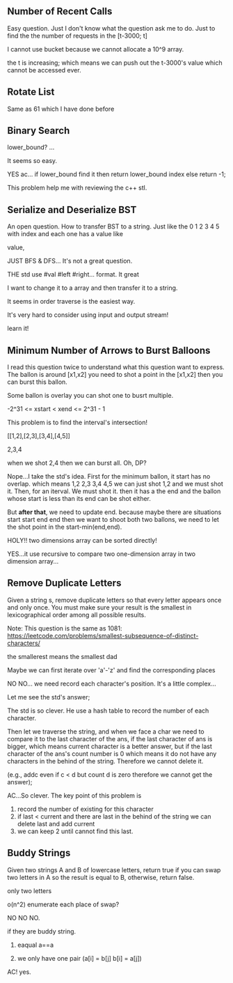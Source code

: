 ## Number of Recent Calls

Easy question. Just I don't know what the question ask me to do. Just to find the the number of requests in the [t-3000; t]

I cannot use bucket because we cannot allocate a 10^9 array.

the t is increasing; which means we can push out the t-3000's value which cannot be accessed ever.

## Rotate List

Same as 61 which I have done before


## Binary Search

lower_bound? ...

It seems so easy.

YES ac... if lower_bound find it then return lower_bound index else return -1;

This problem help me with reviewing the c++ stl.

## Serialize and Deserialize BST

An open question. How to transfer BST to a string. Just like the 0 1 2 3 4 5 with index and each one has a value like

value,

JUST BFS & DFS... It's not a great question.

THE std use #val #left #right... format. It great

I want to change it to a array and then transfer it to a string. 

It seems in order traverse is the easiest way.

It's very hard to consider using input and output stream!

learn it!

## Minimum Number of Arrows to Burst Balloons

I read this question twice to understand what this question want to express. The ballon is around [x1,x2] you need to shot a point in the [x1,x2] then you can burst this ballon.

Some ballon is overlay you can shot one to busrt multiple.

-2^31 <= xstart < xend <= 2^31 - 1

This problem is to find the interval's intersection!

[[1,2],[2,3],[3,4],[4,5]]

2,3,4

when we shot 2,4 then we can burst all. Oh, DP?

Nope...I take the std's idea. 
First for the minimum ballon, it start has no overlap. which means 1,2 2,3 3,4 4,5 we can just shot 1,2 and we must shot it. Then, for an iterval. We must shot it. then it has a the end and the ballon whose start is less than its end can be shot either. 

But **after that**, we need to update end. because maybe there are situations start start end end then we want to shoot both two ballons, we need to let the shot point in the start-min(end,end).

HOLY!! two dimensions array can be sorted directly!

YES...it use recursive to compare two one-dimension array in two dimension array...

## Remove Duplicate Letters

Given a string s, remove duplicate letters so that every letter appears once and only once. You must make sure your result is the smallest in lexicographical order among all possible results.

Note: This question is the same as 1081: https://leetcode.com/problems/smallest-subsequence-of-distinct-characters/

the smallerest means the smallest dad


Maybe we can first iterate over 'a'-'z' and find the corresponding places 

NO NO... we need record each character's position. It's a little complex...

Let me see the std's answer;

The std is so clever. He use a hash table to record the number of each character.

Then let we traverse the string, and when we face a char we need to compare it to the last character of the ans, if the last character of ans is bigger, which means current character is a better answer, but if the last character of the ans's count number is 0 which means it do not have any characters in the behind of the string. Therefore we cannot delete it.

(e.g., addc even if c < d but count d is zero therefore we cannot get the answer);

AC...So clever. The key point of this problem is

1. record the number of existing for this character
2. if last < current and there are last in the behind of the string we can delete last and add current
3. we can keep 2 until cannot find this last.

## Buddy Strings

Given two strings A and B of lowercase letters, return true if you can swap two letters in A so the result is equal to B, otherwise, return false.

only two letters

o(n^2) enumerate each place of swap?


NO NO NO.

if they are buddy string.

1. eaqual a==a

2. we only have one pair (a[i] = b[j] b[i] = a[j])

AC! yes.